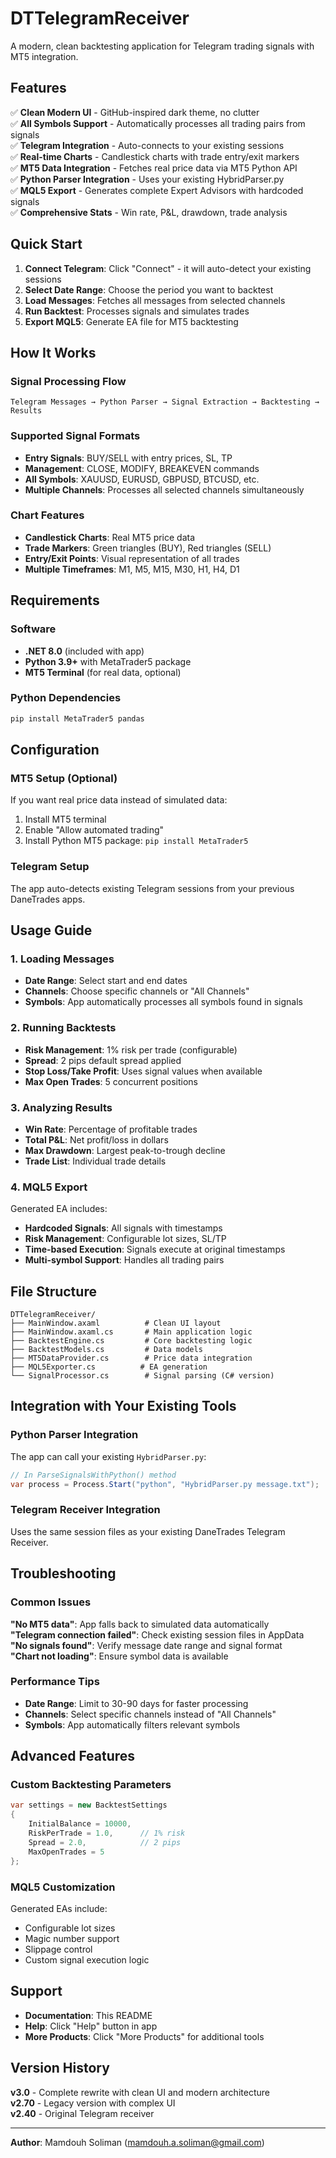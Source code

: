 # DTTelegramReceiver

A modern, clean backtesting application for Telegram trading signals with MT5 integration.

## Features

✅ **Clean Modern UI** - GitHub-inspired dark theme, no clutter  
✅ **All Symbols Support** - Automatically processes all trading pairs from signals  
✅ **Telegram Integration** - Auto-connects to your existing sessions  
✅ **Real-time Charts** - Candlestick charts with trade entry/exit markers  
✅ **MT5 Data Integration** - Fetches real price data via MT5 Python API  
✅ **Python Parser Integration** - Uses your existing HybridParser.py  
✅ **MQL5 Export** - Generates complete Expert Advisors with hardcoded signals  
✅ **Comprehensive Stats** - Win rate, P&L, drawdown, trade analysis  

## Quick Start

1. **Connect Telegram**: Click "Connect" - it will auto-detect your existing sessions
2. **Select Date Range**: Choose the period you want to backtest
3. **Load Messages**: Fetches all messages from selected channels
4. **Run Backtest**: Processes signals and simulates trades
5. **Export MQL5**: Generate EA file for MT5 backtesting

## How It Works

### Signal Processing Flow
```
Telegram Messages → Python Parser → Signal Extraction → Backtesting → Results
```

### Supported Signal Formats
- **Entry Signals**: BUY/SELL with entry prices, SL, TP
- **Management**: CLOSE, MODIFY, BREAKEVEN commands  
- **All Symbols**: XAUUSD, EURUSD, GBPUSD, BTCUSD, etc.
- **Multiple Channels**: Processes all selected channels simultaneously

### Chart Features
- **Candlestick Charts**: Real MT5 price data
- **Trade Markers**: Green triangles (BUY), Red triangles (SELL)
- **Entry/Exit Points**: Visual representation of all trades
- **Multiple Timeframes**: M1, M5, M15, M30, H1, H4, D1

## Requirements

### Software
- **.NET 8.0** (included with app)
- **Python 3.9+** with MetaTrader5 package
- **MT5 Terminal** (for real data, optional)

### Python Dependencies
```bash
pip install MetaTrader5 pandas
```

## Configuration

### MT5 Setup (Optional)
If you want real price data instead of simulated data:

1. Install MT5 terminal
2. Enable "Allow automated trading"
3. Install Python MT5 package: `pip install MetaTrader5`

### Telegram Setup
The app auto-detects existing Telegram sessions from your previous DaneTrades apps.

## Usage Guide

### 1. Loading Messages
- **Date Range**: Select start and end dates
- **Channels**: Choose specific channels or "All Channels"
- **Symbols**: App automatically processes all symbols found in signals

### 2. Running Backtests
- **Risk Management**: 1% risk per trade (configurable)
- **Spread**: 2 pips default spread applied
- **Stop Loss/Take Profit**: Uses signal values when available
- **Max Open Trades**: 5 concurrent positions

### 3. Analyzing Results
- **Win Rate**: Percentage of profitable trades
- **Total P&L**: Net profit/loss in dollars
- **Max Drawdown**: Largest peak-to-trough decline
- **Trade List**: Individual trade details

### 4. MQL5 Export
Generated EA includes:
- **Hardcoded Signals**: All signals with timestamps
- **Risk Management**: Configurable lot sizes, SL/TP
- **Time-based Execution**: Signals execute at original timestamps
- **Multi-symbol Support**: Handles all trading pairs

## File Structure

```
DTTelegramReceiver/
├── MainWindow.axaml          # Clean UI layout
├── MainWindow.axaml.cs       # Main application logic
├── BacktestEngine.cs         # Core backtesting logic
├── BacktestModels.cs         # Data models
├── MT5DataProvider.cs        # Price data integration
├── MQL5Exporter.cs          # EA generation
└── SignalProcessor.cs        # Signal parsing (C# version)
```

## Integration with Your Existing Tools

### Python Parser Integration
The app can call your existing `HybridParser.py`:
```csharp
// In ParseSignalsWithPython() method
var process = Process.Start("python", "HybridParser.py message.txt");
```

### Telegram Receiver Integration
Uses the same session files as your existing DaneTrades Telegram Receiver.

## Troubleshooting

### Common Issues

**"No MT5 data"**: App falls back to simulated data automatically  
**"Telegram connection failed"**: Check existing session files in AppData  
**"No signals found"**: Verify message date range and signal format  
**"Chart not loading"**: Ensure symbol data is available  

### Performance Tips
- **Date Range**: Limit to 30-90 days for faster processing
- **Channels**: Select specific channels instead of "All Channels"
- **Symbols**: App automatically filters relevant symbols

## Advanced Features

### Custom Backtesting Parameters
```csharp
var settings = new BacktestSettings
{
    InitialBalance = 10000,
    RiskPerTrade = 1.0,      // 1% risk
    Spread = 2.0,            // 2 pips
    MaxOpenTrades = 5
};
```

### MQL5 Customization
Generated EAs include:
- Configurable lot sizes
- Magic number support
- Slippage control
- Custom signal execution logic

## Support

- **Documentation**: This README
- **Help**: Click "Help" button in app
- **More Products**: Click "More Products" for additional tools

## Version History

**v3.0** - Complete rewrite with clean UI and modern architecture  
**v2.70** - Legacy version with complex UI  
**v2.40** - Original Telegram receiver  

---

**Author**: Mamdouh Soliman (mamdouh.a.soliman@gmail.com)